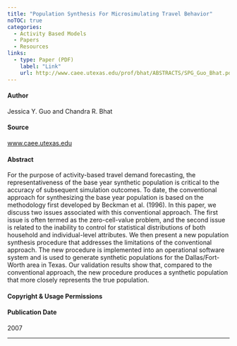 ```yaml
---
title: "Population Synthesis For Microsimulating Travel Behavior"
noTOC: true
categories:
  - Activity Based Models
  - Papers
  - Resources
links:
  - type: Paper (PDF)
    label: "Link"
    url: http://www.caee.utexas.edu/prof/bhat/ABSTRACTS/SPG_Guo_Bhat.pdf
---
```



#### Author

Jessica Y. Guo and Chandra R. Bhat

#### Source

www.caee.utexas.edu

#### Abstract

For the purpose of activity-based travel demand forecasting, the representativeness of the base year synthetic population is critical to the accuracy of subsequent simulation outcomes. To date, the conventional approach for synthesizing the base year population is based on the methodology first developed by Beckman et al. (1996). In this paper, we discuss two issues associated with this conventional approach. The first issue is often termed as the zero-cell-value problem, and the second issue is related to the inability to control for statistical distributions of both household and individual-level attributes. We then present a new population synthesis procedure that addresses the limitations of the conventional approach. The new procedure is implemented into an operational software system and is used to generate synthetic populations for the Dallas/Fort-Worth area in Texas. Our validation results show that, compared to the conventional approach, the new procedure produces a synthetic population that more closely represents the true population.

#### Copyright & Usage Permissions

#### Publication Date

2007

------------------------------------------------------------------------




